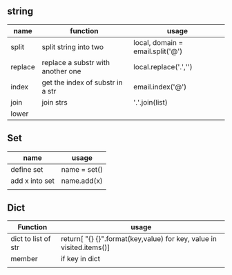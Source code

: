 ## string

| name    | function                          | usage                            |
| ------- | --------------------------------- | -------------------------------- |
| split   | split string into two             | local, domain = email.split('@') |
| replace | replace a substr with another one | local.replace('.','')            |
| index   | get the index of substr in a str  | email.index('@')                 |
| join    | join strs                         | '.'.join(list)                   |
| lower   |                                   |                                  |

## Set

| name           | usage        |
| -------------- | ------------ |
| define set     | name = set() |
| add x into set | name.add(x)  |
|                |              |



## Dict

| Function            | usage                                                        |
| ------------------- | ------------------------------------------------------------ |
| dict to list of str | return[ "{} {}".format(key,value) for key, value in visited.items()] |
| member              | if key in dict                                               |
|                     |                                                              |

